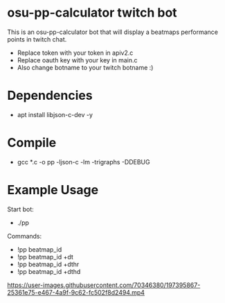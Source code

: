 # osu-pp-calculator twitch bot

This is an osu-pp-calculator bot that will display a beatmaps performance points in twitch chat.

- Replace token with your token in apiv2.c
- Replace oauth key with your key in main.c
- Also change botname to your twitch botname :)

# Dependencies
- apt install libjson-c-dev -y

# Compile
- gcc *.c -o pp -ljson-c -lm -trigraphs -DDEBUG

# Example Usage

Start bot:
- ./pp

Commands:
- !pp beatmap_id
- !pp beatmap_id +dt
- !pp beatmap_id +dthr
- !pp beatmap_id +dthd

https://user-images.githubusercontent.com/70346380/197395867-25361e75-e467-4a9f-9c62-fc502f8d2494.mp4
